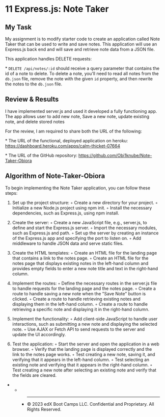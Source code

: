 # 11 Express.js: Note Taker

## My Task

My assignment is to modify starter code to create an application called Note Taker that can be used to write and save notes. This application will use an Express.js back end and will save and retrieve note data from a JSON file.

This application handles DELETE requests:

\* `DELETE /api/notes/:id` should receive a query parameter that contains the id of a note to delete. To delete a note, you'll need to read all notes from the `db.json` file, remove the note with the given `id` property, and then rewrite the notes to the `db.json` file.

## Review & Results

I have implemented server.js and used it developed a fully functioning app. The app allows user to add new note, Save a new note, update existing note, and delete stored notes

For the review, I am required to share both the URL of the following:

\* The URL of the functional, deployed application on heroku: https://dashboard.heroku.com/apps/calm-thicket-07664

\* The URL of the GitHub repository: https://github.com/Obi1knube/Note-Taker-Obiora

## Algorithm of Note-Taker-Obiora

To begin implementing the Note Taker application, you can follow these steps:

1. Set up the project structure:
   ◦ Create a new directory for your project.
   ◦ Initialize a new Node.js project using npm init.
   ◦ Install the necessary dependencies, such as Express.js, using npm install.

2. Create the server:
   ◦ Create a new JavaScript file, e.g., server.js, to define and start the Express.js server.
   ◦ Import the necessary modules, such as Express.js and path.
   ◦ Set up the server by creating an instance of the Express.js app and specifying the port to listen on.
   ◦ Add middleware to handle JSON data and serve static files.

3. Create the HTML templates:
   ◦ Create an HTML file for the landing page that contains a link to the notes page.
   ◦ Create an HTML file for the notes page that displays existing notes in the left-hand column and provides empty fields to enter a new note title and text in the right-hand column.

4. Implement the routes:
   ◦ Define the necessary routes in the server.js file to handle requests for the landing page and the notes page.
   ◦ Create a route to handle saving a new note when the "Save Note" button is clicked.
   ◦ Create a route to handle retrieving existing notes and displaying them in the left-hand column.
   ◦ Create a route to handle retrieving a specific note and displaying it in the right-hand column.

5. Implement the functionality:
   ◦ Add client-side JavaScript to handle user interactions, such as submitting a new note and displaying the selected note.
   ◦ Use AJAX or Fetch API to send requests to the server and update the UI accordingly.

6. Test the application:
   ◦ Start the server and open the application in a web browser.
   ◦ Verify that the landing page is displayed correctly and the link to the notes page works.
   ◦ Test creating a new note, saving it, and verifying that it appears in the left-hand column.
   ◦ Test selecting an existing note and verifying that it appears in the right-hand column.
   ◦ Test creating a new note after selecting an existing note and verify that the fields are cleared.

- - - ***
      © 2023 edX Boot Camps LLC. Confidential and Proprietary. All Rights Reserved.
